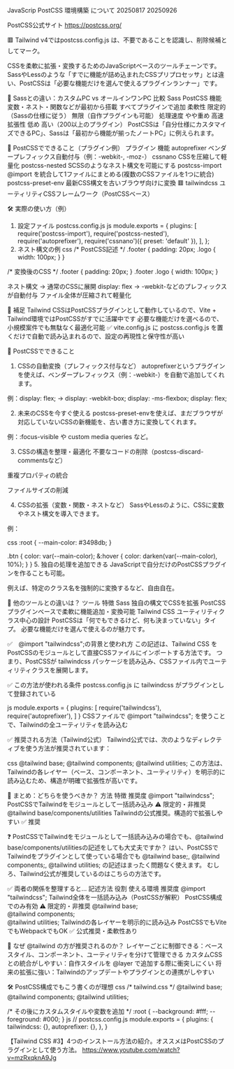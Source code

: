 JavaScrip PostCSS 環境構築 について 20250817 20250926

PostCSS公式サイト
https://postcss.org/

🟥 Tailwind v4ではpostcss.config.js は、不要であることを認識し、削除候補としてマーク。

CSSを柔軟に拡張・変換するためのJavaScriptベースのツールチェーンです。 
SassやLessのような「すでに機能が詰め込まれたCSSプリプロセッサ」とは違い、PostCSSは「必要な機能だけを選んで使えるプラグインランナー」です。

🔌 Sassとの違い：カスタムPC vs オールインワンPC
比較	    Sass	                               PostCSS
機能	    変数・ネスト・関数などが最初から搭載	すべてプラグインで追加
柔軟性	    限定的（Sassの仕様に従う）	           無限（自作プラグインも可能）
処理速度	やや重め	                            高速
拡張性	    低め	                              高い（200以上のプラグイン）
PostCSSは「自分仕様にカスタマイズできるPC」、Sassは「最初から機能が揃ったノートPC」に例えられます。

🧩 PostCSSでできること（プラグイン例）
プラグイン	            機能
autoprefixer	    ベンダープレフィックス自動付与（例：-webkit-, -moz-）
cssnano	            CSSを圧縮して軽量化
postcss-nested	    SCSSのようなネスト構文を可能にする
postcss-import	    @import を統合して1ファイルにまとめる(複数のCSSファイルを1つに統合)
postcss-preset-env	最新CSS構文を古いブラウザ向けに変換
🟥 tailwindcss	    ユーティリティCSSフレームワーク（PostCSSベース）

🛠️ 実際の使い方（例）
1. 設定ファイル postcss.config.js
js
module.exports = {
  plugins: [
    require('postcss-import'),
    require('postcss-nested'),
    require('autoprefixer'),
    require('cssnano')({ preset: 'default' }),
  ],
};
2. ネスト構文の例
css
/* PostCSS記述 */
.footer {
  padding: 20px;
  .logo {
    width: 100px;
  }
}

/* 変換後のCSS */
.footer {
  padding: 20px;
}
.footer .logo {
  width: 100px;
}

ネスト構文 → 通常のCSSに展開
display: flex → -webkit-などのプレフィックスが自動付与
ファイル全体が圧縮されて軽量化

🌱 補足
Tailwind CSSはPostCSSプラグインとして動作しているので、Vite + Tailwind環境ではPostCSSがすでに活躍中です
必要な機能だけを選べるので、小規模案件でも無駄なく最適化可能
✅ vite.config.js に postcss.config.js を置くだけで自動で読み込まれるので、設定の再現性と保守性が高い


🌟 PostCSSでできること
1. CSSの自動変換（プレフィックス付与など）
autoprefixerというプラグインを使えば、ベンダープレフィックス（例：-webkit-）を自動で追加してくれます。

例：display: flex; → display: -webkit-box; display: -ms-flexbox; display: flex;

2. 未来のCSSを今すぐ使える
postcss-preset-envを使えば、まだブラウザが対応していないCSSの新機能を、古い書き方に変換してくれます。

例：:focus-visible や custom media queries など。

3. CSSの構造を整理・最適化
不要なコードの削除（postcss-discard-commentsなど）

重複プロパティの統合

ファイルサイズの削減

4. CSSの拡張（変数・関数・ネストなど）
SassやLessのように、CSSに変数やネスト構文を導入できます。

例：

css
:root {
  --main-color: #3498db;
}

.btn {
  color: var(--main-color);
  &:hover {
    color: darken(var(--main-color), 10%);
  }
}
5. 独自の処理を追加できる
JavaScriptで自分だけのPostCSSプラグインを作ることも可能。

例えば、特定のクラス名を強制的に変換するなど、自由自在。

🧩 他のツールとの違いは？
ツール	            特徴
Sass	        独自の構文でCSSを拡張
PostCSS	      プラグインベースで柔軟に機能追加・変換可能
Tailwind CSS	ユーティリティクラス中心の設計
PostCSSは「何でもできるけど、何も決まっていない」タイプ。
必要な機能だけを選んで使えるのが魅力です。


✅　@import "tailwindcss";の背景と使われ方
この記述は、Tailwind CSS を PostCSSのモジュールとして直接CSSファイルにインポートする方法です。
つまり、PostCSSが tailwindcss パッケージを読み込み、CSSファイル内でユーティリティクラスを展開します。

✅ この方法が使われる条件
postcss.config.js に tailwindcss がプラグインとして登録されている

js
module.exports = {
  plugins: [
    require('tailwindcss'),
    require('autoprefixer'),
  ]
}
CSSファイルで @import "tailwindcss"; を使うことで、Tailwindの全ユーティリティを読み込む

✅ 推奨される方法（Tailwind公式）
Tailwind公式では、次のようなディレクティブを使う方法が推奨されています：

css
@tailwind base;
@tailwind components;
@tailwind utilities;
この方法は、Tailwindの各レイヤー（ベース、コンポーネント、ユーティリティ）を明示的に読み込むため、構造が明確で拡張性が高いです。

🧠 まとめ：どちらを使うべきか？
方法	                            特徴	                              推奨度
@import "tailwindcss";	PostCSSでTailwindをモジュールとして一括読み込み	⚠️ 限定的・非推奨
@tailwind base/components/utilities	Tailwindの公式推奨。構造的で拡張しやすい	✅ 推奨


❓ PostCSSでTailwindをモジュールとして一括読み込みの場合でも、@tailwind base/components/utilitiesの記述をしても大丈夫ですか？
はい、PostCSSでTailwindをプラグインとして使っている場合でも @tailwind base;, @tailwind components;, @tailwind utilities; の記述はまったく問題なく使えます。
むしろ、Tailwind公式が推奨しているのはこちらの方法です。

✅ 両者の関係を整理すると…
記述方法	                      役割	                                使える環境	        推奨度
@import "tailwindcss";	Tailwind全体を一括読み込み（PostCSSが解釈）	PostCSS構成でのみ有効	⚠️ 限定的・非推奨
@tailwind base;<br>@tailwind components;<br>@tailwind utilities;	Tailwindの各レイヤーを明示的に読み込み	PostCSSでもViteでもWebpackでもOK	✅ 公式推奨・柔軟性あり

🧠 なぜ @tailwind の方が推奨されるのか？
レイヤーごとに制御できる：ベーススタイル、コンポーネント、ユーティリティを分けて管理できる
カスタムCSSとの統合がしやすい：自作スタイルを @layer で追加する際に衝突しにくい
将来の拡張に強い：Tailwindのアップデートやプラグインとの連携がしやすい

🛠 PostCSS構成でもこう書くのが理想
css
/* tailwind.css */
@tailwind base;
@tailwind components;
@tailwind utilities;

/* その後にカスタムスタイルや変数を追加 */
:root {
  --background: #fff;
  --foreground: #000;
}
js
// postcss.config.js
module.exports = {
  plugins: {
    tailwindcss: {},
    autoprefixer: {},
  },
}

【Tailwind CSS #3】4つのインストール方法の紹介。オススメはPostCSSのプラグインとして使う方法。
https://www.youtube.com/watch?v=mzRxqknA9Jg
